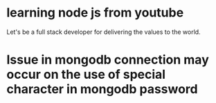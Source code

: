 # learning node js from youtube 
Let's be a full stack developer for delivering the values to the world.
# Issue in mongodb connection may occur on the use of special character in mongodb password